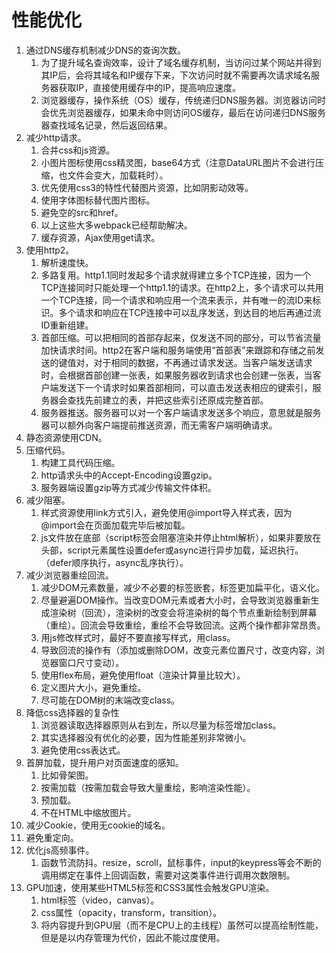 # 性能优化

1. 通过DNS缓存机制减少DNS的查询次数。
    1. 为了提升域名查询效率，设计了域名缓存机制，当访问过某个网站并得到其IP后，会将其域名和IP缓存下来，下次访问时就不需要再次请求域名服务器获取IP，直接使用缓存中的IP，提高响应速度。
    2. 浏览器缓存，操作系统（OS）缓存，传统递归DNS服务器。浏览器访问时会优先浏览器缓存，如果未命中则访问OS缓存，最后在访问递归DNS服务器查找域名记录，然后返回结果。
2. 减少http请求。
    1. 合并css和js资源。
    2. 小图片图标使用css精灵图，base64方式（注意DataURL图片不会进行压缩，也文件会变大，加载耗时）。
    3. 优先使用css3的特性代替图片资源，比如阴影动效等。
    4. 使用字体图标替代图片图标。
    5. 避免空的src和href。
    6. 以上这些大多webpack已经帮助解决。
    7. 缓存资源，Ajax使用get请求。
3. 使用http2。
    1. 解析速度快。
    2. 多路复用。http1.1同时发起多个请求就得建立多个TCP连接，因为一个TCP连接同时只能处理一个http1.1的请求。在http2上，多个请求可以共用一个TCP连接，同一个请求和响应用一个流来表示，并有唯一的流ID来标识。多个请求和响应在TCP连接中可以乱序发送，到达目的地后再通过流ID重新组建。
    3. 首部压缩。可以把相同的首部存起来，仅发送不同的部分，可以节省流量加快请求时间。http2在客户端和服务端使用“首部表”来跟踪和存储之前发送的键值对，对于相同的数据，不再通过请求发送。当客户端发送请求时，会根据首部创建一张表，如果服务器收到请求也会创建一张表，当客户端发送下一个请求时如果首部相同，可以直击发送表相应的键索引，服务器会查找先前建立的表，并把这些索引还原成完整首部。
    4. 服务器推送。服务器可以对一个客户端请求发送多个响应，意思就是服务器可以额外向客户端提前推送资源，而无需客户端明确请求。
4. 静态资源使用CDN。
5. 压缩代码。
    1. 构建工具代码压缩。
    2. http请求头中的Accept-Encoding设置gzip。
    3. 服务器端设置gzip等方式减少传输文件体积。
6. 减少阻塞。
    1. 样式资源使用link方式引入，避免使用@import导入样式表，因为@import会在页面加载完毕后被加载。
    2. js文件放在底部（script标签会阻塞渲染并停止html解析），如果非要放在头部，script元素属性设置defer或async进行异步加载，延迟执行。（defer顺序执行，async乱序执行）。
7. 减少浏览器重绘回流。
    1. 减少DOM元素数量，减少不必要的标签嵌套，标签更加扁平化，语义化。
    2. 尽量避遍DOM操作。当改变DOM元素或者大小时，会导致浏览器重新生成渲染树（回流），渲染树的改变会将渲染树的每个节点重新绘制到屏幕（重绘）。回流会导致重绘，重绘不会导致回流。这两个操作都非常昂贵。
    3. 用js修改样式时，最好不要直接写样式，用class。
    4. 导致回流的操作有（添加或删除DOM，改变元素位置尺寸，改变内容，浏览器窗口尺寸变动）。
    5. 使用flex布局，避免使用float（渲染计算量比较大）。
    6. 定义图片大小，避免重绘。
    7. 尽可能在DOM树的末端改变class。
8. 降低css选择器的复杂性
    1. 浏览器读取选择器原则从右到左，所以尽量为标签增加class。
    2. 其实选择器没有优化的必要，因为性能差别非常微小。
    3. 避免使用css表达式。
9. 首屏加载，提升用户对页面速度的感知。
    1. 比如骨架图。
    2. 按需加载（按需加载会导致大量重绘，影响渲染性能）。
    3. 预加载。
    4. 不在HTML中缩放图片。
10. 减少Cookie，使用无cookie的域名。
11. 避免重定向。
12. 优化js高频事件。
    1. 函数节流防抖。resize，scroll，鼠标事件，input的keypress等会不断的调用绑定在事件上回调函数，需要对这类事件进行调用次数限制。
13. GPU加速，使用某些HTML5标签和CSS3属性会触发GPU渲染。
    1. html标签（video，canvas）。
    2. css属性（opacity，transform，transition）。
    3. 将内容提升到GPU层（而不是CPU上的主线程）虽然可以提高绘制性能，但是是以内存管理为代价，因此不能过度使用。
